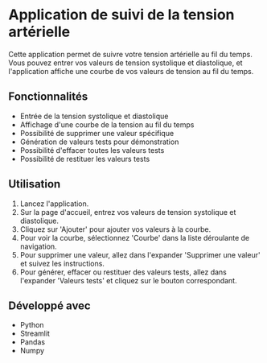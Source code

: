 # Application de suivi de la tension artérielle

Cette application permet de suivre votre tension artérielle au fil du temps. Vous pouvez entrer vos valeurs de tension systolique et diastolique, et l'application affiche une courbe de vos valeurs de tension au fil du temps.

## Fonctionnalités

- Entrée de la tension systolique et diastolique
- Affichage d'une courbe de la tension au fil du temps
- Possibilité de supprimer une valeur spécifique
- Génération de valeurs tests pour démonstration
- Possibilité d'effacer toutes les valeurs tests
- Possibilité de restituer les valeurs tests

## Utilisation

1. Lancez l'application.
2. Sur la page d'accueil, entrez vos valeurs de tension systolique et diastolique.
3. Cliquez sur 'Ajouter' pour ajouter vos valeurs à la courbe.
4. Pour voir la courbe, sélectionnez 'Courbe' dans la liste déroulante de navigation.
5. Pour supprimer une valeur, allez dans l'expander 'Supprimer une valeur' et suivez les instructions.
6. Pour générer, effacer ou restituer des valeurs tests, allez dans l'expander 'Valeurs tests' et cliquez sur le bouton correspondant.

## Développé avec

- Python
- Streamlit
- Pandas
- Numpy
